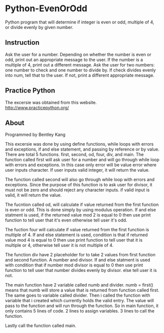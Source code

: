 # Python-EvenOrOdd
Python program that will determine if integer is even or odd, multiple of 4, or divide evenly by given number.

## Instruction

Ask the user for a number. Depending on whether the number is even or odd, print out an appropriate message to the user.
If the number is a multiple of 4, print out a different message.
Ask the user for two numbers: one number to check and one number to divide by.
If check divides evenly into num, tell that to the user. If not, print a different appropriate message.

## Practice Python 
The excersie was obtained from this website.
http://www.practicepython.org/

## About
Programmed by Bentley Kang

This excersie was done by using define functions, while loops with errors and exceptions, if and else statement, and passing by reference or by value.
There are total 5 functions. first, second, od, four, div, and main.
The function called first will ask user for a number and will go through while loop with errors and exceptions. In this case only error will be value error where user inputs character. If user inputs valid integer, it will return the value.

The function called second will also go through while loop with errors and exceptions. Since the purpose of this function is to ask user for divisor, it must not be zero and should reject any character inputs. if valid input is valid, it will return the value.

The fucntion called od, will calculate if value returned from the first function is even or odd. This is done simply by using modulus operation. If and else statment is used, if the returned value mod 2 is equal to 0 then use print function to tell user that it's even otherwise tell user it's odd.

The fuction four will calculate if value returned from the first function is multiple of 4. If and else statement is used, condition is that if returned value mod 4 is equal to 0 then use print function to tell user that it is multiple or 4, otherwise tell user it is not multiple of 4.

The function div have 2 placeholder for to take 2 values from first function and second function. A number and divisor. If and else statment is used with condition that if number mod divisor is equal to 0 then use print function to tell user that number divides evenly by divisor. else tell user it is not. 

The main function have 2 variable called numb and divider. numb = first() means that numb will store a value that is returned from function called first. The same goes to variable called divider. Then i called the function with variable that i created which currently holds the valid entry. The value will pass to the function and will run through the function. So in main function, it only contains 5 lines of code. 2 lines to assign variables. 3 lines to call the function. 

Lastly call the function called main.


